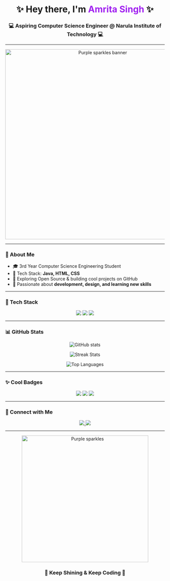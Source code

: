 <!-- Profile Header -->
<h1 align="center">✨ Hey there, I'm <span style="color: #a020f0;">Amrita Singh</span> ✨</h1>
<h3 align="center">💻 Aspiring Computer Science Engineer @ Narula Institute of Technology 💻</h3>

---

<!-- Sparkly Banner -->
<p align="center">
  <img src="https://media.giphy.com/media/3o7aCTfyhYawdOXcFW/giphy.gif" width="600" alt="Purple sparkles banner"/>
</p>

---

### 🌌 About Me
- 🎓 3rd Year Computer Science Engineering Student  
- 💜 Tech Stack: **Java, HTML, CSS**  
- 🚀 Exploring Open Source & building cool projects on GitHub  
- 🌟 Passionate about **development, design, and learning new skills**  

---

### 🔮 Tech Stack
<p align="center">
  <img src="https://img.shields.io/badge/Java-8B00FF?style=for-the-badge&logo=java&logoColor=white" />
  <img src="https://img.shields.io/badge/HTML5-9932CC?style=for-the-badge&logo=html5&logoColor=white" />
  <img src="https://img.shields.io/badge/CSS3-BA55D3?style=for-the-badge&logo=css3&logoColor=white" />
</p>

---

### 📊 GitHub Stats
<p align="center">
  <img src="https://github-readme-stats.vercel.app/api?username=AmritaSingh3010&show_icons=true&theme=tokyonight&hide_border=true&title_color=ba55d3&icon_color=dda0dd" alt="GitHub stats" />
</p>

<p align="center">
  <img src="https://github-readme-streak-stats.herokuapp.com/?user=AmritaSingh3010&theme=tokyonight&hide_border=true&ring=ba55d3&fire=dda0dd" alt="Streak Stats" />
</p>

<p align="center">
  <img src="https://github-readme-stats.vercel.app/api/top-langs/?username=AmritaSingh3010&layout=compact&theme=tokyonight&hide_border=true&title_color=ba55d3" alt="Top Languages"/>
</p>

---

### ✨ Cool Badges
<p align="center">
  <img src="https://forthebadge.com/images/badges/made-with-love.svg" />
  <img src="https://forthebadge.com/images/badges/powered-by-coffee.svg" />
  <img src="https://forthebadge.com/images/badges/contains-cat-gifs.svg" />
</p>

---

### 🌠 Connect with Me
<p align="center">
  <a href="https://www.linkedin.com/in/amrita-singh-94697a293/" target="_blank">
    <img src="https://img.shields.io/badge/LinkedIn-DA70D6?style=for-the-badge&logo=linkedin&logoColor=white"/>
  </a>
  <a href="mailto:your_email@gmail.com">
    <img src="https://img.shields.io/badge/Gmail-9932CC?style=for-the-badge&logo=gmail&logoColor=white"/>
  </a>
</p>

---

<p align="center">
  <img src="https://media.giphy.com/media/3o7aCTfyhYawdOXcFW/giphy.gif" width="400" alt="Purple sparkles" />
</p>

<h3 align="center">💜 Keep Shining & Keep Coding 💜</h3>
